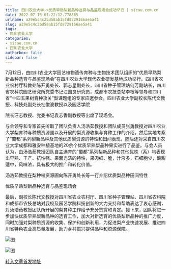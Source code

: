```yaml
---
title: 四川农业大学->优质早熟梨新品种选育与品鉴现场会成功举行 | sicau.com.cn
date: 2022-07-15 01:22:12.778385
urlname: a29e5c4c2bd58ab15fd8729166ae5a41
slug: a29e5c4c2bd58ab15fd8729166ae5a41
tags: 
- 四川农业大学
categories:
- sicau.com.cn
- 四川农业大学
authorbox: false
sidebar: false
---
```

7月12日，由四川农业大学园艺植物遗传育种与生物技术团队组织的“优质早熟梨新品种选育与品鉴现场会”在四川农业大学现代农业研发基地成功举行。四川省农业农村厅科教处陈开勇处长、郭志星副处长，四川省种子管理站何芳副站长，四川省农科院园艺研究所党委书记江国良研究员，成都市农技总站李根等领导和四川省“十四五果树育种攻关”梨课题组的专家应邀参会。四川农业大学副校长陈代文教授、科技处副处长杜俊波教授以及园艺学院
<!--more-->
院长汪志教授、党委书记袁志香副教授等出席了现场会。

与会领导和专家首先听取了团队负责人汤浩茹教授和团队成员张勇教授对四川农业大学梨育种与种质资源圃以及开展的梨资源收集与育种工作的介绍，然后实地考察了“蜀都”系列梨新品种及其他优质梨资源的特性和田间表现，随后还对采自四川农业大学成都和雅安种植基地的20余个优质早熟梨品种果实进行了品鉴。与会人员认为，由汤浩茹教授团队自主选育的“蜀都”系列梨新品种和其他优株（系）均表现出早熟、丰产、抗性强、果面光洁的特性，果肉细、脆，汁液多，石细胞少，酸甜适中，风味浓，具有极大的推广和转化价值。

汤浩茹教授在梨种植资源圃向陈开勇处长等一行介绍优质梨品种田间特性

优质早熟梨新品种选育与品鉴现场会

最后，副校长陈代文教授对四川省农业农村厅、四川省种子管理站、四川省农科院和成都市农技总站对我校及园艺学院科技创新的大力支持和帮助表达了衷心感谢，对汤浩茹教授团队所开展的梨育种工作给予充分赞赏和肯定。接下来，团队将进一步加快优质早熟梨新品种的选育工作，加大对新选育的优质梨新品种的推广力度，同时加强对梨种质资源的收集、保护和创新利用，为促进梨产业快速发展、推进四川省特色农业高质量发展，助力乡村振兴提供品种和资源保障。

![图](https://news.sicau.edu.cn/__local/4/E9/51/EC99A4749D77CBAB4AE1CDA347C_0A515751_DD2E1.png)

![图](https://news.sicau.edu.cn/__local/A/75/54/F5CCC0896B9493969A18B105DB2_1A7E8122_EC9D4.png)

[转入文章首发地址](https://news.sicau.edu.cn/info/1078/68844.htm)